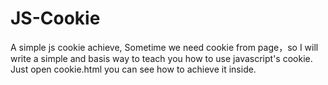 # JS-Cookie
A simple js cookie achieve,
Sometime we need cookie from page，so I will write a simple and basis way to teach you how to use javascript's cookie.
Just open cookie.html you can see how to achieve it inside.
